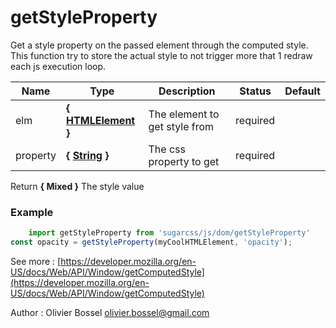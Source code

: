 # getStyleProperty

Get a style property on the passed element through the computed style.
This function try to store the actual style to not trigger more that 1 redraw
each js execution loop.



Name  |  Type  |  Description  |  Status  |  Default
------------  |  ------------  |  ------------  |  ------------  |  ------------
elm  |  **{ [HTMLElement](https://developer.mozilla.org/fr/docs/Web/API/HTMLElement) }**  |  The element to get style from  |  required  |
property  |  **{ [String](https://developer.mozilla.org/fr/docs/Web/JavaScript/Reference/Objets_globaux/String) }**  |  The css property to get  |  required  |

Return **{ Mixed }** The style value

### Example
```js
	import getStyleProperty from 'sugarcss/js/dom/getStyleProperty'
const opacity = getStyleProperty(myCoolHTMLElement, 'opacity');
```
See more : [https://developer.mozilla.org/en-US/docs/Web/API/Window/getComputedStyle](https://developer.mozilla.org/en-US/docs/Web/API/Window/getComputedStyle)

Author : Olivier Bossel <olivier.bossel@gmail.com>